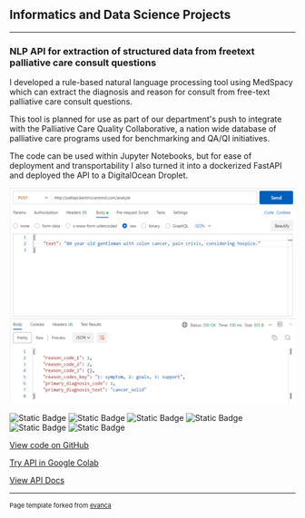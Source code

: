 ## Informatics and Data Science Projects

---

### NLP API for extraction of structured data from freetext palliative care consult questions


I developed a rule-based natural language processing tool using MedSpacy which can extract the diagnosis and reason for consult from free-text palliative care consult questions. 

This tool is planned for use as part of our department's push to integrate with the Palliative Care Quality Collaborative, a nation wide database of palliative care programs used for benchmarking and QA/QI initiatives.

The code can be used within Jupyter Notebooks, but for ease of deployment and transportability I also turned it into a dockerized FastAPI and deployed the API to a DigitalOcean Droplet.

<img src="images/api.png?raw=true"/>

<img alt="Static Badge" src="https://img.shields.io/badge/Python-grey?logo=Python"> <img alt="Static Badge" src="https://img.shields.io/badge/Pandas-grey?logo=Pandas">
 <img alt="Static Badge" src="https://img.shields.io/badge/spaCy-grey?logo=spaCy"> <img alt="Static Badge" src="https://img.shields.io/badge/FastAPI-grey?logo=fastAPI"> <img alt="Static Badge" src="https://img.shields.io/badge/Docker-grey?logo=Docker"> <img alt="Static Badge" src="https://img.shields.io/badge/DigitalOcean-grey?logo=DigitalOcean">

 [View code on GitHub](https://github.com/kmacman/Palliative-Consult-NLP)

 [Try API in Google Colab](https://colab.research.google.com/drive/16JjCPyPETtcCCg1V32wj3jnYWnqQTs-V?usp=sharing)

 [View API Docs](http://palliapi.kentmccannmd.com/docs#/default/analyze_text_analyze_post)


---
<p style="font-size:11px">Page template forked from <a href="https://github.com/evanca/quick-portfolio">evanca</a></p>
<!-- Remove above link if you don't want to attibute -->
